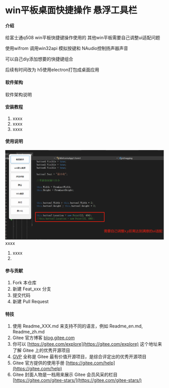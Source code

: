 # win平板桌面快捷操作 悬浮工具栏

#### 介绍

给富士通q508 win平板快捷键操作使用的 其他win平板需要自己调整ui适配问题

使用wifrom 调用win32api 模拟按键和 NAudio控制扬声器声音

可以自己diy添加想要的快捷键组合

后续有时间改为 h5使用electron打包成桌面应用

#### 软件架构

软件架构说明

#### 安装教程

1. xxxx
2. xxxx
3. xxxx

#### 使用说明

![1732358518163](image/README/1732358518163.png)xxxx

1. xxxx
2. 

#### 参与贡献

1. Fork 本仓库
2. 新建 Feat_xxx 分支
3. 提交代码
4. 新建 Pull Request

#### 特技

1. 使用 Readme\_XXX.md 来支持不同的语言，例如 Readme\_en.md, Readme\_zh.md
2. Gitee 官方博客 [blog.gitee.com](https://blog.gitee.com)
3. 你可以 [https://gitee.com/explore](https://gitee.com/explore) 这个地址来了解 Gitee 上的优秀开源项目
4. [GVP](https://gitee.com/gvp) 全称是 Gitee 最有价值开源项目，是综合评定出的优秀开源项目
5. Gitee 官方提供的使用手册 [https://gitee.com/help](https://gitee.com/help)
6. Gitee 封面人物是一档用来展示 Gitee 会员风采的栏目 [https://gitee.com/gitee-stars/](https://gitee.com/gitee-stars/)
